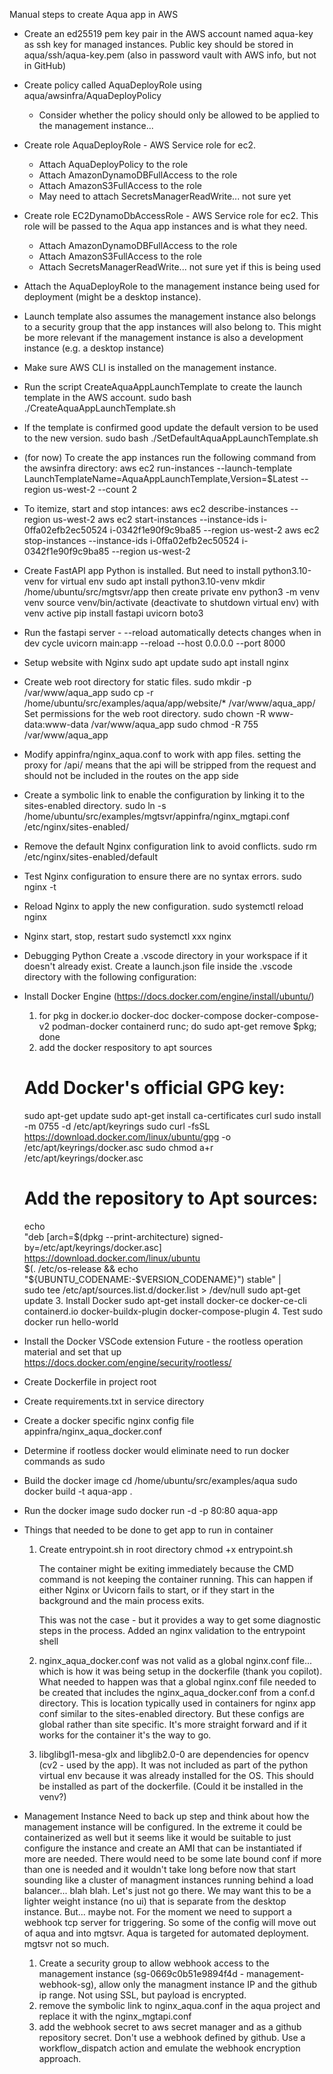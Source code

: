 Manual steps to create Aqua app in AWS
- Create an ed25519 pem key pair in the AWS account named aqua-key as ssh key for managed instances. Public key should be stored in aqua/ssh/aqua-key.pem (also in password vault with AWS info, but not in GitHub)
- Create policy called AquaDeployRole using aqua/awsinfra/AquaDeployPolicy 
  - Consider whether the policy should only be allowed to be applied to the management instance...
- Create role AquaDeployRole - AWS Service role for ec2.
  - Attach AquaDeployPolicy to the role
  - Attach AmazonDynamoDBFullAccess to the role
  - Attach AmazonS3FullAccess to the role
  - May need to attach SecretsManagerReadWrite... not sure yet
- Create role EC2DynamoDbAccessRole - AWS Service role for ec2. This role will be passed to the Aqua app instances and is what they need.
  - Attach AmazonDynamoDBFullAccess to the role
  - Attach AmazonS3FullAccess to the role
  - Attach SecretsManagerReadWrite... not sure yet if this is being used
- Attach the AquaDeployRole to the management instance being used for deployment (might be a desktop instance).
- Launch template also assumes the management instance also belongs to a security group that the app instances will also belong to. This might be more relevant if the management instance is also a development instance (e.g. a desktop instance)
- Make sure AWS CLI is installed on the management instance.
- Run the script CreateAquaAppLaunchTemplate to create the launch template in the AWS account.
  sudo bash ./CreateAquaAppLaunchTemplate.sh
- If the template is confirmed good update the default version to be used to the new version.
  sudo bash ./SetDefaultAquaAppLaunchTemplate.sh
- (for now) To create the app instances run the following command from the awsinfra directory:
  aws ec2 run-instances --launch-template LaunchTemplateName=AquaAppLaunchTemplate,Version=$Latest --region us-west-2 --count 2
- To itemize, start and stop intances:
    aws ec2 describe-instances --region us-west-2
    aws ec2 start-instances --instance-ids i-0ffa02efb2ec50524 i-0342f1e90f9c9ba85 --region us-west-2
    aws ec2 stop-instances --instance-ids i-0ffa02efb2ec50524 i-0342f1e90f9c9ba85 --region us-west-2
- Create FastAPI app
  Python is installed. But need to install python3.10-venv for virtual env
    sudo apt install python3.10-venv
    mkdir /home/ubuntu/src/mgtsvr/app
    then create private env
      python3 -m venv venv
      source venv/bin/activate (deactivate to shutdown virtual env)
    with venv active
      pip install fastapi uvicorn boto3
- Run the fastapi server - --reload automatically detects changes when in dev cycle
  uvicorn main:app --reload --host 0.0.0.0 --port 8000
- Setup website with Nginx
  sudo apt update
  sudo apt install nginx
- Create web root directory for static files.
  sudo mkdir -p /var/www/aqua_app
  sudo cp -r /home/ubuntu/src/examples/aqua/app/website/* /var/www/aqua_app/
  Set permissions for the web root directory.
    sudo chown -R www-data:www-data /var/www/aqua_app
    sudo chmod -R 755 /var/www/aqua_app
- Modify appinfra/nginx_aqua.conf to work with app files.
  setting the proxy for /api/ means that the api will be stripped from the request and should not be included in the routes on the app side
- Create a symbolic link to enable the configuration by linking it to the sites-enabled directory.
  sudo ln -s /home/ubuntu/src/examples/mgtsvr/appinfra/nginx_mgtapi.conf /etc/nginx/sites-enabled/
- Remove the default Nginx configuration link to avoid conflicts.
  sudo rm /etc/nginx/sites-enabled/default
- Test Nginx configuration to ensure there are no syntax errors.
  sudo nginx -t
- Reload Nginx to apply the new configuration.
  sudo systemctl reload nginx
- Nginx start, stop, restart
  sudo systemctl xxx nginx
- Debugging Python
  Create a .vscode directory in your workspace if it doesn't already exist.
  Create a launch.json file inside the .vscode directory with the following configuration:
- Install Docker Engine (https://docs.docker.com/engine/install/ubuntu/)
  1. for pkg in docker.io docker-doc docker-compose docker-compose-v2 podman-docker containerd runc; do sudo apt-get remove $pkg; done
  2. add the docker respository to apt sources
    # Add Docker's official GPG key:
    sudo apt-get update
    sudo apt-get install ca-certificates curl
    sudo install -m 0755 -d /etc/apt/keyrings
    sudo curl -fsSL https://download.docker.com/linux/ubuntu/gpg -o /etc/apt/keyrings/docker.asc
    sudo chmod a+r /etc/apt/keyrings/docker.asc

    # Add the repository to Apt sources:
    echo \
      "deb [arch=$(dpkg --print-architecture) signed-by=/etc/apt/keyrings/docker.asc] https://download.docker.com/linux/ubuntu \
      $(. /etc/os-release && echo "${UBUNTU_CODENAME:-$VERSION_CODENAME}") stable" | \
      sudo tee /etc/apt/sources.list.d/docker.list > /dev/null
    sudo apt-get update
  3. Install Docker
    sudo apt-get install docker-ce docker-ce-cli containerd.io docker-buildx-plugin docker-compose-plugin
  4. Test
    sudo docker run hello-world
- Install the Docker VSCode extension
  Future - the rootless operation material and set that up https://docs.docker.com/engine/security/rootless/
- Create Dockerfile in project root
- Create requirements.txt in service directory
- Create a docker specific nginx config file appinfra/nginx_aqua_docker.conf
- Determine if rootless docker would eliminate need to run docker commands as sudo
- Build the docker image
    cd /home/ubuntu/src/examples/aqua
    sudo docker build -t aqua-app .
- Run the docker image
    sudo docker run -d -p 80:80 aqua-app
- Things that needed to be done to get app to run in container
  1. Create entrypoint.sh in root directory
      chmod +x entrypoint.sh

      The container might be exiting immediately because the CMD command is not keeping the container running. This can happen if either Nginx or Uvicorn fails to start, or if they start in the background and the main process exits.

      This was not the case - but it provides a way to get some diagnostic steps in the process. Added an nginx validation to the entrypoint shell
  2. nginx_aqua_docker.conf was not valid as a global nginx.conf file... which is how it was being setup in the dockerfile (thank you copilot). What needed to happen was that a global nginx.conf file needed to be created that includes the nginx_aqua_docker.conf from a conf.d directory. This is location typically used in containers for nginx app conf similar to the sites-enabled directory. But these configs are global rather than site specific. It's more straight forward and if it works for the container it's the way to go.
  3. libglibgl1-mesa-glx and libglib2.0-0 are dependencies for opencv (cv2 - used by the app). It was not included as part of the python virtual env because it was already installed for the OS. This should be installed as part of the dockerfile. (Could it be installed in the venv?)
- Management Instance
  Need to back up step and think about how the management instance will be configured. In the extreme it could be containerized as well but it seems like it would be suitable to just configure the instance and create an AMI that can be instantiated if more are needed. There would need to be some late bound conf if more than one is needed and it wouldn't take long before now that start sounding like a cluster of managment instances running behind a load balancer... blah blah. Let's just not go there. We may want this to be a lighter weight instance (no ui) that is separate from the desktop instance. But... maybe not. For the moment we need to support a webhook tcp server for triggering. So some of the config will move out of aqua and into mgtsvr. Aqua is targeted for automated deployment. mgtsvr not so much.
  1. Create a security group to allow webhook access to the management instance (sg-0669c0b51e9894f4d - management-webhook-sg), allow only the managment instance IP and the github ip range. Not using SSL, but payload is encrypted.
  2. remove the symbolic link to nginx_aqua.conf in the aqua project and replace it with the nginx_mgtapi.conf
  3. add the webhook secret to aws secret manager and as a github repository secret. Don't use a webhook defined by github. Use a workflow_dispatch action and emulate the webhook encryption approach.